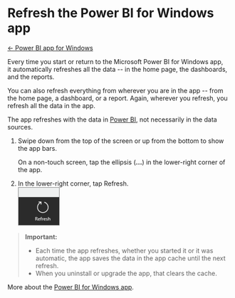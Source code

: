<properties 
   pageTitle="Refresh the Power BI for Windows app"
   description="Refresh the Power BI for Windows app"
   services="powerbi" 
   documentationCenter="" 
   authors="jastru" 
   manager="mblythe" 
   editor=""
   tags=""/>
 
<tags
   ms.service="powerbi"
   ms.devlang="NA"
   ms.topic="article"
   ms.tgt_pltfrm="NA"
   ms.workload="powerbi"
   ms.date="10/15/2015"
   ms.author="jastru"/>

# Refresh the Power BI for Windows app  
[← Power BI app for Windows](https://support.powerbi.com/knowledgebase/topics/75729-power-bi-app-for-windows)

Every time you start or return to the Microsoft Power BI for Windows app, it automatically refreshes all the data -- in the home page, the dashboards, and the reports.

You can also refresh everything from wherever you are in the app -- from the home page, a dashboard, or a report. Again, wherever you refresh, you refresh all the data in the app.

The app refreshes with the data in [Power BI](http://powerbi.com), not necessarily in the data sources. 

1.  Swipe down from the top of the screen or up from the bottom to show the app bars.

    On a non-touch screen, tap the ellipsis (**...**) in the lower-right corner of the app.

2.  In the lower-right corner, tap Refresh.  
    ![](media/powerbi-mobile-refresh-the-windows-app/PBI_WinAppRefresh.png)

>**Important:**  
>-   Each time the app refreshes, whether you started it or it was automatic, the app saves the data in the app cache until the next refresh.   
>-   When you uninstall or upgrade the app, that clears the cache.

More about the [Power BI for Windows app](http://support.powerbi.com/knowledgebase/articles/510917-get-started-with-the-power-bi-for-windows-app).  